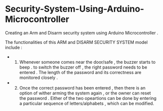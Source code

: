 # Security-System-Using-Arduino-Microcontroller
Creating an Arm and Disarm security system using Arduino Microcontroller .

The functionalities of this ARM and DISARM SECURITY SYSTEM model include :
- 1) Whenever someone comes near the door/safe , the buzzer starts to beep . to switch the buzzer off , the right password needs to be entered . The length of the password and its correctness are monitored closely .
- 2) Once the correct password has been entered , then there is an option of wither arming the system again , or the owner can reset the password . Either of the two opeartions can be done by entering a particular sequence of letters/alphabets , which can be modified.
